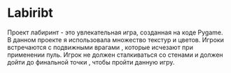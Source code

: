 # Labiribt
Проект лабиринт - это увлекательная игра, созданная на коде Pygame. В данном проекте я использовала множество текстур  и цветов. Игроки встречаются с подвижными врагами , которые исчезают при применении пуль. Игрок не должен сталкиваться со стенами и должен дойти до финальной точки , чтобы пройти данную игру.
